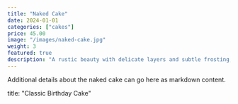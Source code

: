 ```yaml
---
title: "Naked Cake"
date: 2024-01-01
categories: ["cakes"]
price: 45.00
image: "/images/naked-cake.jpg"
weight: 3
featured: true
description: "A rustic beauty with delicate layers and subtle frosting, perfect for modern celebrations."
---
```


Additional details about the naked cake can go here as markdown content.

title: "Classic Birthday Cake"
